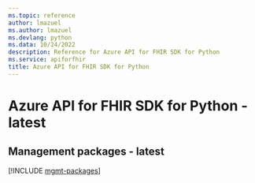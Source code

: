```yaml
---
ms.topic: reference
author: lmazuel
ms.author: lmazuel
ms.devlang: python
ms.data: 10/24/2022
description: Reference for Azure API for FHIR SDK for Python
ms.service: apiforfhir
title: Azure API for FHIR SDK for Python
---
```

# Azure API for FHIR SDK for Python - latest

## Management packages - latest
[!INCLUDE [mgmt-packages](api-for-fhir-mgmt-index.md)]